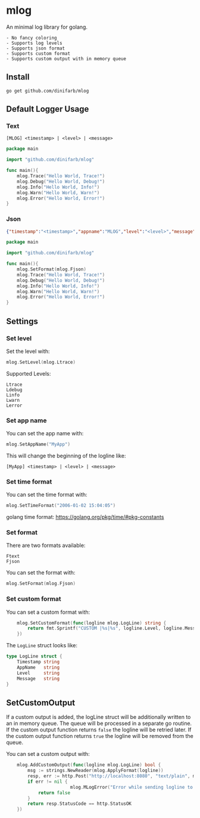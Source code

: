 # mlog
An minimal log library for golang.

    - No fancy coloring
    - Supports log levels
    - Supports json format
    - Supports custom format
    - Supports custom output with in memory queue
 
## Install
```
go get github.com/dinifarb/mlog
```

## Default Logger Usage

### Text
```
[MLOG] <timestamp> | <level> | <message>
```

```go
package main

import "github.com/dinifarb/mlog"

func main(){
    mlog.Trace("Hello World, Trace!")	
    mlog.Debug("Hello World, Debug!")
    mlog.Info("Hello World, Info!")
    mlog.Warn("Hello World, Warn!")
    mlog.Error("Hello World, Error!")
}
```

### Json
```json
{"timestamp":"<timestamp>","appname":"MLOG","level":"<level>","message":"<message>"}
```

```go
package main

import "github.com/dinifarb/mlog"

func main(){
    mlog.SetFormat(mlog.Fjson)
    mlog.Trace("Hello World, Trace!")	
    mlog.Debug("Hello World, Debug!")
    mlog.Info("Hello World, Info!")
    mlog.Warn("Hello World, Warn!")
    mlog.Error("Hello World, Error!")
}
```

## Settings

### Set level

Set the level with:
```go
mlog.SetLevel(mlog.Ltrace)
```
Supported Levels:
```
Ltrace
Ldebug
Linfo
Lwarn
Lerror
```

### Set app name
You can set the app name with:
```go
mlog.SetAppName("MyApp")
```
This will change the beginning of the logline like:
```
[MyApp] <timestamp> | <level> | <message>
```

### Set time format
You can set the time format with:
```go
mlog.SetTimeFormat("2006-01-02 15:04:05")
```
golang time format: https://golang.org/pkg/time/#pkg-constants

### Set format
There are two formats available:
```
Ftext
Fjson
```
You can set the format with:
```go
mlog.SetFormat(mlog.Fjson)
```

### Set custom format
You can set a custom format with:
```go
	mlog.SetCustomFormat(func(logline mlog.LogLine) string {
		return fmt.Sprintf("CUSTOM |%s|%s", logline.Level, logline.Message)
	})
```
The `LogLine` struct looks like:
```go
type LogLine struct {
    Timestamp string
    AppName   string
    Level     string
    Message   string
}
```

## SetCustomOutput
If a custom output is added, the logLine struct will be additionally written to an in memory queue. The queue will be processed in a separate go routine. If the custom output function returns `false` the logline will be retried later. If the custom output function returns `true` the logline will be removed from the queue.

You can set a custom output with:
```go
    mlog.AddCustomOutput(func(logline mlog.LogLine) bool {
        msg := strings.NewReader(mlog.ApplyFormat(logline))
        resp, err := http.Post("http://localhost:8080", "text/plain", msg)
		if err != nil {
                        mlog.MLogError("Error while sending logline to server: %s", err.Error())
			return false
		}
		return resp.StatusCode == http.StatusOK
	})
```

